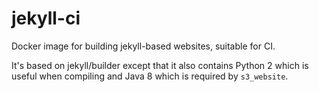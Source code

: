 
# jekyll-ci
Docker image for building jekyll-based websites, suitable for CI.

It's based on jekyll/builder except that it also contains Python 2 which is useful when compiling and Java 8 which is required by `s3_website`.

